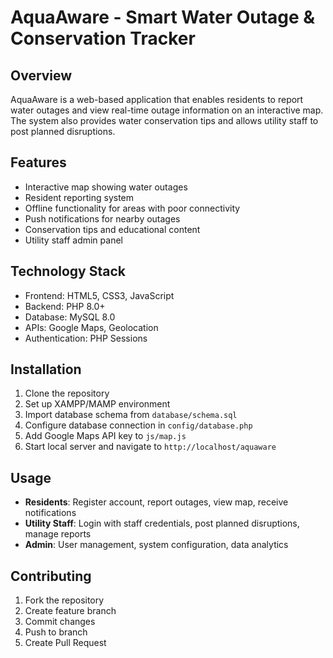# AquaAware - Smart Water Outage & Conservation Tracker

## Overview
AquaAware is a web-based application that enables residents to report water outages and view real-time outage information on an interactive map. The system also provides water conservation tips and allows utility staff to post planned disruptions.

## Features
- Interactive map showing water outages
- Resident reporting system
- Offline functionality for areas with poor connectivity
- Push notifications for nearby outages
- Conservation tips and educational content
- Utility staff admin panel

## Technology Stack
- Frontend: HTML5, CSS3, JavaScript
- Backend: PHP 8.0+
- Database: MySQL 8.0
- APIs: Google Maps, Geolocation
- Authentication: PHP Sessions

## Installation
1. Clone the repository
2. Set up XAMPP/MAMP environment
3. Import database schema from `database/schema.sql`
4. Configure database connection in `config/database.php`
5. Add Google Maps API key to `js/map.js`
6. Start local server and navigate to `http://localhost/aquaware`

## Usage
- **Residents**: Register account, report outages, view map, receive notifications
- **Utility Staff**: Login with staff credentials, post planned disruptions, manage reports
- **Admin**: User management, system configuration, data analytics

## Contributing
1. Fork the repository
2. Create feature branch
3. Commit changes
4. Push to branch
5. Create Pull Request
